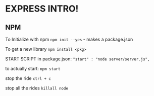 # EXPRESS INTRO!

## NPM
To Initialize with npm `npm init --yes`
    - makes a package.json

To get a new library `npm install <pkg>`

START SCRIPT in package.json:
`"start" : "node server/server.js",`

to actually start:
`npm start`

stop the ride
`ctrl + c`

stop all the rides
`killall node`
